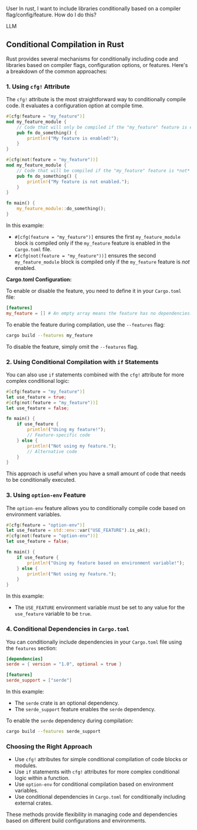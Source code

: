 User
In rust, I want to include libraries conditionally based on a compiler flag/config/feature. How do I do this?

LLM

## Conditional Compilation in Rust

Rust provides several mechanisms for conditionally including code and libraries based on compiler flags, configuration options, or features. Here's a breakdown of the common approaches:

### 1. Using `cfg!` Attribute

The `cfg!` attribute is the most straightforward way to conditionally compile code. It evaluates a configuration option at compile time.

````rust
#[cfg(feature = "my_feature")]
mod my_feature_module {
    // Code that will only be compiled if the "my_feature" feature is enabled.
    pub fn do_something() {
        println!("My feature is enabled!");
    }
}

#[cfg(not(feature = "my_feature"))]
mod my_feature_module {
    // Code that will be compiled if the "my_feature" feature is *not* enabled.
    pub fn do_something() {
        println!("My feature is not enabled.");
    }
}

fn main() {
    my_feature_module::do_something();
}
````

In this example:

* `#[cfg(feature = "my_feature")]` ensures the first `my_feature_module` block is compiled only if the `my_feature` feature is enabled in the `Cargo.toml` file.
* `#[cfg(not(feature = "my_feature"))]` ensures the second `my_feature_module` block is compiled only if the `my_feature` feature is *not* enabled.

**Cargo.toml Configuration:**

To enable or disable the feature, you need to define it in your `Cargo.toml` file:

````toml
[features]
my_feature = [] # An empty array means the feature has no dependencies.
````

To enable the feature during compilation, use the `--features` flag:

````bash
cargo build --features my_feature
````

To disable the feature, simply omit the `--features` flag.

### 2. Using Conditional Compilation with `if` Statements

You can also use `if` statements combined with the `cfg!` attribute for more complex conditional logic:

````rust
#[cfg(feature = "my_feature")]
let use_feature = true;
#[cfg(not(feature = "my_feature"))]
let use_feature = false;

fn main() {
    if use_feature {
        println!("Using my feature!");
        // Feature-specific code
    } else {
        println!("Not using my feature.");
        // Alternative code
    }
}
````

This approach is useful when you have a small amount of code that needs to be conditionally executed.

### 3. Using `option-env` Feature

The `option-env` feature allows you to conditionally compile code based on environment variables.

````rust
#[cfg(feature = "option-env")]
let use_feature = std::env::var("USE_FEATURE").is_ok();
#[cfg(not(feature = "option-env"))]
let use_feature = false;

fn main() {
    if use_feature {
        println!("Using my feature based on environment variable!");
    } else {
        println!("Not using my feature.");
    }
}
````

In this example:

* The `USE_FEATURE` environment variable must be set to any value for the `use_feature` variable to be `true`.

### 4. Conditional Dependencies in `Cargo.toml`

You can conditionally include dependencies in your `Cargo.toml` file using the `features` section:

````toml
[dependencies]
serde = { version = "1.0", optional = true }

[features]
serde_support = ["serde"]
````

In this example:

* The `serde` crate is an optional dependency.
* The `serde_support` feature enables the `serde` dependency.

To enable the `serde` dependency during compilation:

````bash
cargo build --features serde_support
````

### Choosing the Right Approach

* Use `cfg!` attributes for simple conditional compilation of code blocks or modules.
* Use `if` statements with `cfg!` attributes for more complex conditional logic within a function.
* Use `option-env` for conditional compilation based on environment variables.
* Use conditional dependencies in `Cargo.toml` for conditionally including external crates.

These methods provide flexibility in managing code and dependencies based on different build configurations and environments.
